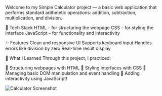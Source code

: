Welcome to my Simple Calculator project — a basic web application that performs standard arithmetic operations: addition, subtraction, multiplication, and division.

🔧 Tech Stack
HTML – for structuring the webpage
CSS – for styling the interface
JavaScript – for functionality and interactivity

✨ Features
Clean and responsive UI
Supports keyboard input
Handles errors like division by zero
Real-time result display

🚀 What I Learned
Through this project, I practiced:

🔹 Structuring webpages with HTML
🔹 Styling interfaces with CSS
🔹 Managing basic DOM manipulation and event handling
🔹 Adding interactivity using JavaScript!

![Calculator Screenshot](https://github.com/user-attachments/assets/dc61968a-dd84-4c23-8e2a-2b86bcefda9d)



